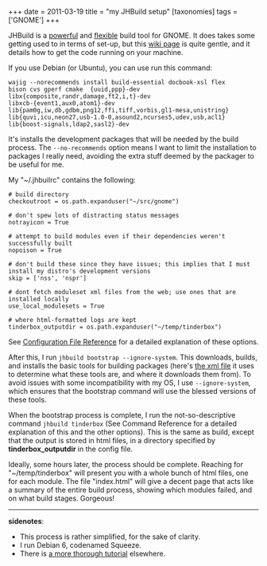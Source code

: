 +++
date = 2011-03-19
title = "my JHBuild setup"
[taxonomies]
tags = ['GNOME']
+++

JHBuild is a [powerful] and [flexible] build tool for GNOME. It does
takes some getting used to in terms of set-up, but this [wiki page] is
quite gentle, and it details how to get the code running on your
machine.

If you use Debian (or Ubuntu), you can use run this command:

``` {.sourceCode .sh}
wajig --norecommends install build-essential docbook-xsl flex
bison cvs gperf cmake  {uuid,ppp}-dev
libx{composite,randr,damage,ft2,i,t}-dev
libxcb-{event1,aux0,atom1}-dev
lib{pam0g,iw,db,gdbm,png12,ffi,tiff,vorbis,gl1-mesa,unistring}
lib{quvi,icu,neon27,usb-1.0-0,asound2,ncurses5,udev,usb,acl1}
lib{boost-signals,ldap2,sasl2}-dev
```

It's installs the development packages that will be needed by the build
process. The `--no-recommends` option means I want to limit the
installation to packages I really need, avoiding the extra stuff deemed
by the packager to be useful for me.

My "~/.jhbuilrc" contains the following:

``` {.sourceCode .python}
# build directory
checkoutroot = os.path.expanduser("~/src/gnome")

# don't spew lots of distracting status messages
notrayicon = True

# attempt to build modules even if their dependencies weren't successfully built
nopoison = True

# don't build these since they have issues; this implies that I must install my distro's development versions
skip = ['nss', 'nspr']

# dont fetch moduleset xml files from the web; use ones that are installed locally
use_local_modulesets = True

# where html-formatted logs are kept
tinderbox_outputdir = os.path.expanduser("~/temp/tinderbox")
```

See [Configuration File Reference][flexible] for a detailed explanation
of these options.

After this, I run `jhbuild bootstrap --ignore-system`. This downloads,
builds, and installs the basic tools for building packages (here's [the
xml file] it uses to determine what these tools are, and where it
downloads them from). To avoid issues with some incompatibility with my
OS, I use `--ignore-system`, which ensures that the bootstrap command
will use the blessed versions of these tools.

When the bootstrap process is complete, I run the not-so-descriptive
command `jhbuild tinderbox` (See Command Reference for a detailed
explanation of this and the other options). This is the same as build,
except that the output is stored in html files, in a directory specified
by **tinderbox_outputdir** in the config file.

Ideally, some hours later, the process should be complete. Reaching for
"~/temp/tinderbox" will present you with a whole bunch of html files,
one for each module. The file "index.html" will give a decent page
that acts like a summary of the entire build process, showing which
modules failed, and on what build stages. Gorgeous!

---

**sidenotes**:

-   This process is rather simplified, for the sake of clarity.
-   I run Debian 6, codenamed Squeeze.
-   There is [a more thorough tutorial] elsewhere.

  [powerful]: http://library.gnome.org/devel/jhbuild/unstable/command-reference.html.en
  [flexible]: http://library.gnome.org/devel/jhbuild/unstable/config-reference.html.en
  [wiki page]: http://live.gnome.org/Jhbuild
  [the xml file]: http://git.gnome.org/browse/jhbuild/tree/modulesets/bootstrap.modules
  [a more thorough tutorial]: http://www.vuntz.net/journal/post/2010/09/23/My-love-for-jhbuild
